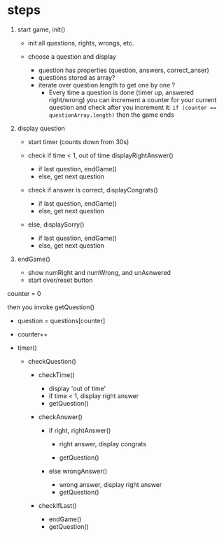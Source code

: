 # steps

1. start game, init()

   - init all questions, rights, wrongs, etc.


   - choose a question and display
     - question has properties (question, answers, correct_anser)
     - questions stored as array?
     - iterate over question.length to get one by one ? 
       - Every time a question is done (timer up, answered right/wrong) you can increment a counter for your current question and check after you increment it: `if (counter == questionArray.length)` then the game ends

2. display question

   - start timer (counts down from 30s)


   - check if time < 1, out of time displayRightAnswer()
     - if last question, endGame()
     - else, get next question
   - check if answer is correct, displayCongrats()
     - if last question, endGame()
     - else, get next question
   - else, displaySorry() 
     - if last question, endGame()
     - else, get next question

3. endGame()

   - show numRight and numWrong, and unAsnwered
   - start over/reset button









counter = 0

then you invoke getQuestion()

-   question  = questions[counter]

-   counter++

-   timer()

    -   checkQuestion()

        -   checkTime()

            - display 'out of time'
            - if time < 1, display right answer 
            - getQuestion()

        -   checkAnswer()

            -   if right, rightAnswer()

                - right answer, display congrats


                - getQuestion()

            -   else wrongAnswer()

                - wrong answer, display right answer
                - getQuestion()

        -   checkIfLast()

            - endGame()
            - getQuestion()